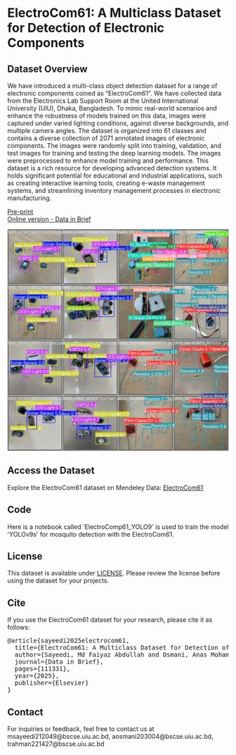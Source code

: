 # ElectroCom61: A Multiclass Dataset for Detection of Electronic Components

<!DOCTYPE html>
<html lang="en">
<head>
    <meta charset="UTF-8">
    <meta http-equiv="X-UA-Compatible" content="IE=edge">
    <meta name="viewport" content="width=device-width, initial-scale=1.0">
</head>
<body>

<h2>Dataset Overview</h2>
<p>We have introduced a multi-class object detection dataset for a range of electronic components coined as “ElectroCom61”. We have collected data from the Electronics Lab Support Room at the United International University (UIU), Dhaka, Bangladesh. To mimic real-world scenarios and enhance the robustness of models trained on this data, images were captured under varied lighting conditions, against diverse backgrounds, and multiple camera angles. The dataset is organized into 61 classes and contains a diverse collection of 2071 annotated images of electronic components. The images were randomly split into training, validation, and test images for training and testing the deep learning models. The images were preprocessed to enhance model training and performance. This dataset is a rich resource for developing advanced detection systems. It holds significant potential for educational and industrial applications, such as creating interactive learning tools, creating e-waste management systems, and streamlining inventory management processes in electronic manufacturing.

[Pre-print](https://papers.ssrn.com/sol3/papers.cfm?abstract_id=4858132) \
[Online version - Data in Brief](https://www.sciencedirect.com/science/article/pii/S2352340925000630?utm_campaign=STMJ_219742_AUTH_SERV_PA&utm_medium=email&utm_acid=288557759&SIS_ID=&dgcid=STMJ_219742_AUTH_SERV_PA&CMX_ID=&utm_in=DM539090&utm_source=AC_)
</p>

![Dataset Overview](Results/download.jpeg)

<h2>Access the Dataset</h2>
<p>Explore the ElectroCom61 dataset on Mendeley Data: <a href="https://data.mendeley.com/datasets/6scy6h8sjz/2" target="_blank">ElectroCom61</a></p>

<h2>Code</h2>
<p>Here is a notebook called 'ElectroComp61_YOLO9' is used to train the model 'YOLOv9s' for mosquito detection with the ElectroCom61.</p>

<h2>License</h2>
<p>This dataset is available under <a href="LICENSE">LICENSE</a>. Please review the license before using the dataset for your projects.</p>

<h2>Cite</h2>
<p>If you use the ElectroCom61 dataset for your research, please cite it as follows:</p>
<pre>
@article{sayeedi2025electrocom61,
  title={ElectroCom61: A Multiclass Dataset for Detection of Electronic Components},
  author={Sayeedi, Md Faiyaz Abdullah and Osmani, Anas Mohammad Ishfaqul Muktadir and Rahman, Taimur and Deepti, Jannatul Ferdous and Rahman, Raiyan and Islam, Salekul},
  journal={Data in Brief},
  pages={111331},
  year={2025},
  publisher={Elsevier}
}
</pre>

<h2>Contact</h2>
<p>For inquiries or feedback, feel free to contact us at msayeedi212049@bscse.uiu.ac.bd, aosmani203004@bscse.uiu.ac.bd, trahman221427@bscse.uiu.ac.bd</p>

</body>
</html>

